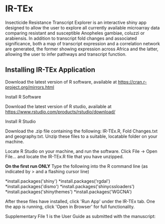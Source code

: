 # IR-TEx

Insecticide Resistance Transcript Explorer is an interactive shiny app designed to allow the user to explore all currently available microarray data comparing resistant and susceptible Anopheles gambiae, coluzzi or arabiensis. In addition to transcript fold changes and associated significance, both a map of transcript expression and a correlation network are generated, the former showing expression across Africa and the latter, allowing the user to infer pathways and transcript function.

## Installing IR-TEx Application

Download the latest version of R software, available at https://cran.r-project.org/mirrors.html

Install R Software

Download the latest version of R studio, available at https://www.rstudio.com/products/rstudio/download/

Install R Studio

Download the .zip file containing the following: IR-TEx.R, Fold Changes.txt and geography.txt. Unzip these files to a suitable, locatable folder on your machine.

Locate R Studio on your machine, and run the software. Click File -> Open File... and locate the IR-TEx.R file that you have unzipped.

**On the first run ONLY** 
Type the following into the R command line (as indicated by > and a flashing cursor line)

*install.packages('shiny')
*install.packages('rgdal')
*install.packages('dismo')
*install.packages('shinycssloaders')
*install.packages('shinythemes')
*install.packages('WGCNA')

After these files have installed, click 'Run App' under the IR-TEx tab. One the app is running, click 'Open in Browser' for full functionality.

Supplementary File 1 is the User Guide as submitted with the manuscript: 

